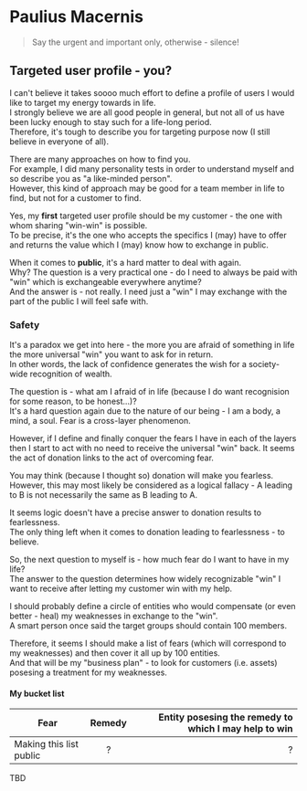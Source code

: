 # Paulius Macernis

> Say the urgent and important only, otherwise - silence!


## Targeted user profile - you?

I can't believe it takes soooo much effort to define a profile of users I would like to target my energy towards in life.  
I strongly believe we are all good people in general, but not all of us have been lucky enough to stay such for a life-long period.  
Therefore, it's tough to describe you for targeting purpose now (I still believe in everyone of all).  

There are many approaches on how to find you.  
For example, I did many personality tests in order to understand myself and so describe you as "a like-minded person".  
However, this kind of approach may be good for a team member in life to find, but not for a customer to find. 

Yes, my **first** targeted user profile should be my customer - the one with whom sharing "win-win" is possible.  
To be precise, it's the one who accepts the specifics I (may) have to offer and returns the value which I (may) know how to exchange in public.  

When it comes to **public**, it's a hard matter to deal with again.  
Why? The question is a very practical one - do I need to always be paid with "win" which is exchangeable everywhere anytime?  
And the answer is - not really. I need just a "win" I may exchange with the part of the public I will feel safe with.  

### Safety  

It's a paradox we get into here - the more you are afraid of something in life the more universal "win" you want to ask for in return.  
In other words, the lack of confidence generates the wish for a society-wide recognition of wealth.  

The question is - what am I afraid of in life (because I do want recognision for some reason, to be honest...)?  
It's a hard question again due to the nature of our being - I am a body, a mind, a soul. Fear is a cross-layer phenomenon.  

However, if I define and finally conquer the fears I have in each of the layers then I start to act with no need to receive the universal "win" back.
It seems the act of donation links to the act of overcoming fear.  

You may think (because I thought so) donation will make you fearless.  
However, this may most likely be considered as a logical fallacy - A leading to B is not necessarily the same as B leading to A.  

It seems logic doesn't have a precise answer to donation results to fearlessness.  
The only thing left when it comes to donation leading to fearlessness - to believe.  

So, the next question to myself is - how much fear do I want to have in my life?  
The answer to the question determines how widely recognizable "win" I want to receive after letting my customer win with my help.  

I should probably define a circle of entities who would compensate (or even better - heal) my weaknesses in exchange to the "win".  
A smart person once said the target groups should contain 100 members.  

Therefore, it seems I should make a list of fears (which will correspond to my weaknesses) and then cover it all up by 100 entities.  
And that will be my "business plan" - to look for customers (i.e. assets) posesing a treatment for my weaknesses.  

#### My bucket list

| Fear                    | Remedy        | Entity posesing the remedy to which I may help to win  |
| ----------------------- |:-------------:| ------------------------------------------------------:|
| Making this list public | ?             | ?                                                      |

TBD
